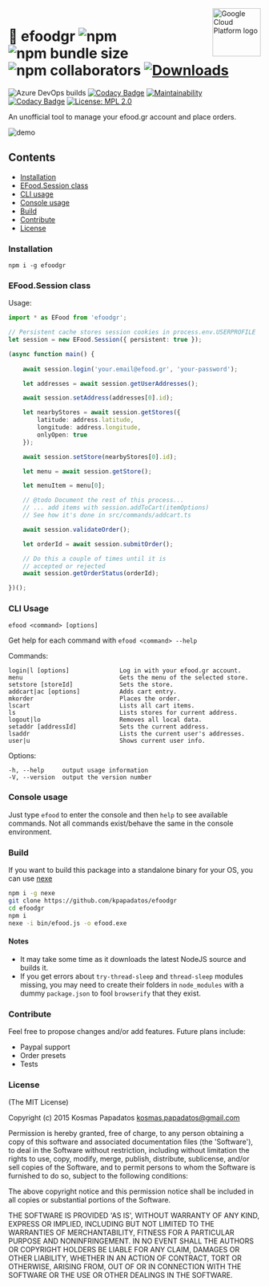 <img src="https://avatars2.githubusercontent.com/u/15088210?v=3&s=96" alt="Google Cloud Platform logo" title="Google Cloud Platform" align="right" height="96" width="96"/>

# 🍔 efoodgr ![npm](https://img.shields.io/npm/v/@pobuca/xsc) ![npm bundle size](https://img.shields.io/bundlephobia/minzip/@pobuca/xsc) ![npm collaborators](https://img.shields.io/npm/collaborators/@pobuca/xsc) [![Downloads](https://img.shields.io/npm/dw/@pobuca/xsc)](https://www.npmjs.com/package/@pobuca/xsc)
![Azure DevOps builds](https://img.shields.io/azure-devops/build/siebendev/pobuca%20connect/141)
[![Codacy Badge](https://img.shields.io/codacy/grade/9ffa7850a79d411a99467c64efeaf5ef)](https://www.codacy.com/manual/Pobuca/xsc?utm_source=github.com&amp;utm_medium=referral&amp;utm_content=Pobuca-Ltd/xsc&amp;utm_campaign=Badge_Grade)
[![Maintainability](https://img.shields.io/codeclimate/maintainability-percentage/Pobuca-Ltd/xsc)](https://codeclimate.com/github/Pobuca-Ltd/xsc/maintainability)
[![Codacy Badge](https://img.shields.io/codacy/coverage/9ffa7850a79d411a99467c64efeaf5ef/master)](https://www.codacy.com/manual/Pobuca/xsc?utm_source=github.com&utm_medium=referral&utm_content=Pobuca-Ltd/xsc&utm_campaign=Badge_Coverage)
[![License: MPL 2.0](https://img.shields.io/badge/License-MPL%202.0-brightgreen.svg)](https://opensource.org/licenses/MPL-2.0)

An unofficial tool to manage your efood.gr account and place orders.

![demo](https://user-images.githubusercontent.com/3382344/36356704-2f057266-14fe-11e8-94eb-07a30f1157f4.gif)

## Contents
* [Installation](#installation)
* [EFood.Session class](#efoodsession-class)
* [CLI usage](#cli-usage)
* [Console usage](#console-usage)
* [Build](#build)
* [Contribute](#contribute)
* [License](#license)

### Installation
`npm i -g efoodgr`

### EFood.Session class
Usage:
```ts
import * as EFood from 'efoodgr';

// Persistent cache stores session cookies in process.env.USERPROFILE
let session = new EFood.Session({ persistent: true });

(async function main() {
    
    await session.login('your.email@efood.gr', 'your-password');

    let addresses = await session.getUserAddresses();

    await session.setAddress(addresses[0].id);

    let nearbyStores = await session.getStores({
        latitude: address.latitude,
        longitude: address.longitude,
        onlyOpen: true
    });

    await session.setStore(nearbyStores[0].id);

    let menu = await session.getStore();

    let menuItem = menu[0];

    // @todo Document the rest of this process...
    // ... add items with session.addToCart(itemOptions)
    // See how it's done in src/commands/addcart.ts

    await session.validateOrder();

    let orderId = await session.submitOrder();

    // Do this a couple of times until it is
    // accepted or rejected
    await session.getOrderStatus(orderId);

})();

```

### CLI Usage
  `efood <command> [options]`

  Get help for each command with
  `efood <command> --help`

  Commands:

    login|l [options]              Log in with your efood.gr account.
    menu                           Gets the menu of the selected store.
    setstore [storeId]             Sets the store.
    addcart|ac [options]           Adds cart entry.
    mkorder                        Places the order.
    lscart                         Lists all cart items.
    ls                             Lists stores for current address.
    logout|lo                      Removes all local data.
    setaddr [addressId]            Sets the current address.
    lsaddr                         Lists the current user's addresses.
    user|u                         Shows current user info.

  Options:

    -h, --help     output usage information
    -V, --version  output the version number

### Console usage
Just type `efood` to enter the console and then `help` to see available commands. Not all commands exist/behave the same in the console environment.

### Build
If you want to build this package into a standalone binary for your OS, you can use [nexe](https://github.com/jaredallard/nexe)
```sh
npm i -g nexe
git clone https://github.com/kpapadatos/efoodgr
cd efoodgr
npm i
nexe -i bin/efood.js -o efood.exe
```

#### Notes
- It may take some time as it downloads the latest NodeJS source and builds it.
- If you get errors about `try-thread-sleep` and `thread-sleep` modules missing, you may need to create their folders in `node_modules` with a dummy `package.json` to fool `browserify` that they exist.

### Contribute
Feel free to propose changes and/or add features. Future plans include:

- Paypal support
- Order presets
- Tests

### License
(The MIT License)

Copyright (c) 2015 Kosmas Papadatos <kosmas.papadatos@gmail.com>

Permission is hereby granted, free of charge, to any person obtaining a copy of this software and associated documentation files (the 'Software'), to deal in the Software without restriction, including without limitation the rights to use, copy, modify, merge, publish, distribute, sublicense, and/or sell copies of the Software, and to permit persons to whom the Software is furnished to do so, subject to the following conditions:

The above copyright notice and this permission notice shall be included in all copies or substantial portions of the Software.

THE SOFTWARE IS PROVIDED 'AS IS', WITHOUT WARRANTY OF ANY KIND, EXPRESS OR IMPLIED, INCLUDING BUT NOT LIMITED TO THE WARRANTIES OF MERCHANTABILITY, FITNESS FOR A PARTICULAR PURPOSE AND NONINFRINGEMENT. IN NO EVENT SHALL THE AUTHORS OR COPYRIGHT HOLDERS BE LIABLE FOR ANY CLAIM, DAMAGES OR OTHER LIABILITY, WHETHER IN AN ACTION OF CONTRACT, TORT OR OTHERWISE, ARISING FROM, OUT OF OR IN CONNECTION WITH THE SOFTWARE OR THE USE OR OTHER DEALINGS IN THE SOFTWARE.
